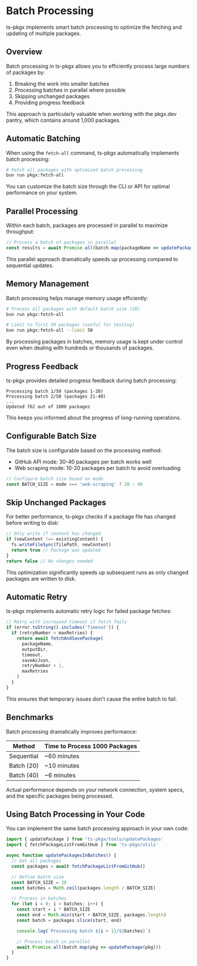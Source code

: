 # Batch Processing

ts-pkgx implements smart batch processing to optimize the fetching and updating of multiple packages.

## Overview

Batch processing in ts-pkgx allows you to efficiently process large numbers of packages by:

1. Breaking the work into smaller batches
2. Processing batches in parallel where possible
3. Skipping unchanged packages
4. Providing progress feedback

This approach is particularly valuable when working with the pkgx.dev pantry, which contains around 1,000 packages.

## Automatic Batching

When using the `fetch-all` command, ts-pkgx automatically implements batch processing:

```bash
# Fetch all packages with optimized batch processing
bun run pkgx:fetch-all
```

You can customize the batch size through the CLI or API for optimal performance on your system.

## Parallel Processing

Within each batch, packages are processed in parallel to maximize throughput:

```typescript
// Process a batch of packages in parallel
const results = await Promise.all(batch.map(packageName => updatePackage(packageName)))
```

This parallel approach dramatically speeds up processing compared to sequential updates.

## Memory Management

Batch processing helps manage memory usage efficiently:

```bash
# Process all packages with default batch size (20)
bun run pkgx:fetch-all

# Limit to first 50 packages (useful for testing)
bun run pkgx:fetch-all --limit 50
```

By processing packages in batches, memory usage is kept under control even when dealing with hundreds or thousands of packages.

## Progress Feedback

ts-pkgx provides detailed progress feedback during batch processing:

```
Processing batch 1/50 (packages 1-20)
Processing batch 2/50 (packages 21-40)
...
Updated 762 out of 1000 packages
```

This keeps you informed about the progress of long-running operations.

## Configurable Batch Size

The batch size is configurable based on the processing method:

- GitHub API mode: 30-40 packages per batch works well
- Web scraping mode: 10-20 packages per batch to avoid overloading

```typescript
// Configure batch size based on mode
const BATCH_SIZE = mode === 'web-scraping' ? 20 : 40
```

## Skip Unchanged Packages

For better performance, ts-pkgx checks if a package file has changed before writing to disk:

```typescript
// Only write if content has changed
if (newContent !== existingContent) {
  fs.writeFileSync(filePath, newContent)
  return true // Package was updated
}
return false // No changes needed
```

This optimization significantly speeds up subsequent runs as only changed packages are written to disk.

## Automatic Retry

ts-pkgx implements automatic retry logic for failed package fetches:

```typescript
// Retry with increased timeout if fetch fails
if (error.toString().includes('Timeout')) {
  if (retryNumber < maxRetries) {
    return await fetchAndSavePackage(
      packageName,
      outputDir,
      timeout,
      saveAsJson,
      retryNumber + 1,
      maxRetries
    )
  }
}
```

This ensures that temporary issues don't cause the entire batch to fail.

## Benchmarks

Batch processing dramatically improves performance:

| Method | Time to Process 1000 Packages |
|--------|-------------------------------|
| Sequential | ~60 minutes |
| Batch (20) | ~10 minutes |
| Batch (40) | ~6 minutes |

Actual performance depends on your network connection, system specs, and the specific packages being processed.

## Using Batch Processing in Your Code

You can implement the same batch processing approach in your own code:

```typescript
import { updatePackage } from 'ts-pkgx/tools/updatePackages'
import { fetchPackageListFromGitHub } from 'ts-pkgx/utils'

async function updatePackagesInBatches() {
  // Get all packages
  const packages = await fetchPackageListFromGitHub()

  // Define batch size
  const BATCH_SIZE = 20
  const batches = Math.ceil(packages.length / BATCH_SIZE)

  // Process in batches
  for (let i = 0; i < batches; i++) {
    const start = i * BATCH_SIZE
    const end = Math.min(start + BATCH_SIZE, packages.length)
    const batch = packages.slice(start, end)

    console.log(`Processing batch ${i + 1}/${batches}`)

    // Process batch in parallel
    await Promise.all(batch.map(pkg => updatePackage(pkg)))
  }
}
